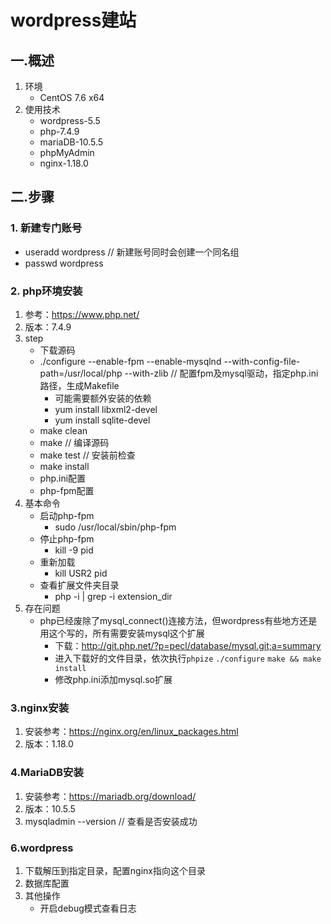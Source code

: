 # wordpress建站

## 一.概述

1. 环境
   + CentOS 7.6 x64
2. 使用技术
   + wordpress-5.5
   + php-7.4.9
   + mariaDB-10.5.5
   + phpMyAdmin
   + nginx-1.18.0

## 二.步骤

### 1. 新建专门账号

+ useradd wordpress    // 新建账号同时会创建一个同名组  
+ passwd wordpress 

### 2. php环境安装

1. 参考：https://www.php.net/
2. 版本：7.4.9
3. step
   + 下载源码
   + ./configure --enable-fpm --enable-mysqlnd --with-config-file-path=/usr/local/php --with-zlib    // 配置fpm及mysql驱动，指定php.ini路径，生成Makefile
     + 可能需要额外安装的依赖
     + yum install libxml2-devel
     + yum install sqlite-devel
   + make clean  
   + make    // 编译源码
   + make test    // 安装前检查
   + make install  
   + php.ini配置
   + php-fpm配置
4. 基本命令
   + 启动php-fpm
     + sudo /usr/local/sbin/php-fpm 
   + 停止php-fpm
     + kill -9 pid
   + 重新加载
     + kill USR2 pid
   + 查看扩展文件夹目录
     + php -i | grep -i extension_dir
5. 存在问题
   + php已经废除了mysql_connect()连接方法，但wordpress有些地方还是用这个写的，所有需要安装mysql这个扩展
     + 下载：http://git.php.net/?p=pecl/database/mysql.git;a=summary
     + 进入下载好的文件目录，依次执行`phpize` `./configure` `make && make install`
     + 修改php.ini添加mysql.so扩展

### 3.nginx安装

1. 安装参考：https://nginx.org/en/linux_packages.html
2. 版本：1.18.0

### 4.MariaDB安装

1. 安装参考：https://mariadb.org/download/
2. 版本：10.5.5
3. mysqladmin --version    // 查看是否安装成功

### 6.wordpress

1. 下载解压到指定目录，配置nginx指向这个目录
2. 数据库配置
3. 其他操作
   + 开启debug模式查看日志